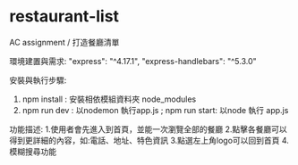 # restaurant-list
AC assignment / 打造餐廳清單

環境建置與需求:
"express": "^4.17.1",
"express-handlebars": "^5.3.0"

安裝與執行步驟:
1. npm install : 安裝相依模組資料夾 node_modules
2. npm run dev : 以nodemon 執行app.js ; npm run start: 以node 執行 app.js

功能描述: 
1.使用者會先進入到首頁，並能一次瀏覽全部的餐廳
2.點擊各餐廳可以得到更詳細的內容，如:電話、地址、特色資訊
3.點選左上角logo可以回到首頁
4.模糊搜尋功能
